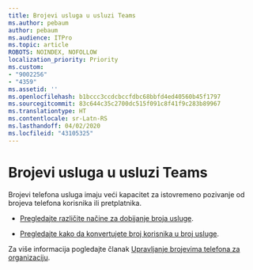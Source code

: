 ```yaml
---
title: Brojevi usluga u usluzi Teams
ms.author: pebaum
author: pebaum
ms.audience: ITPro
ms.topic: article
ROBOTS: NOINDEX, NOFOLLOW
localization_priority: Priority
ms.custom:
- "9002256"
- "4359"
ms.assetid: ''
ms.openlocfilehash: b1bccc3ccdcbccfdbc68bbfd4ed40560b45f1797
ms.sourcegitcommit: 83c644c35c2700dc515f091c8f41f9c283b89967
ms.translationtype: HT
ms.contentlocale: sr-Latn-RS
ms.lasthandoff: 04/02/2020
ms.locfileid: "43105325"
---
```

# <a name="service-numbers-in-teams"></a>Brojevi usluga u usluzi Teams

Brojevi telefona usluga imaju veći kapacitet za istovremeno pozivanje od brojeva telefona korisnika ili pretplatnika. 

- [Pregledajte različite načine za dobijanje broja usluge](https://docs.microsoft.com/microsoftteams/getting-service-phone-numbers). 

- [Pregledajte kako da konvertujete broj korisnika u broj usluge](https://docs.microsoft.com/microsoftteams/manage-phone-numbers-for-your-organization/phone-number-management-for-the-u-s).

Za više informacija pogledajte članak [Upravljanje brojevima telefona za organizaciju](https://docs.microsoft.com/microsoftteams/manage-phone-numbers-for-your-organization/manage-phone-numbers-for-your-organization).
